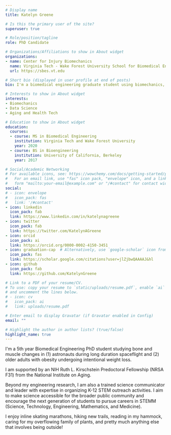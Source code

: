 ```yaml
---
# Display name
title: Katelyn Greene

# Is this the primary user of the site?
superuser: true

# Role/position/tagline
role: PhD Candidate

# Organizations/Affiliations to show in About widget
organizations:
- name: Center for Injury Biomechanics
  name: Virginia Tech - Wake Forest University School for Biomedical Engineering and Sciences
  url: https://sbes.vt.edu

# Short bio (displayed in user profile at end of posts)
bio: I'm a biomedical engineering graduate student using biomechanics, image analysis, and computational modeling to study bone and muscle changes. I'm passionate about helping others understand research and inspiring the next generation of young scientists.

# Interests to show in About widget
interests:
- Biomechanics
- Data Science
- Aging and Health Tech

# Education to show in About widget
education:
  courses:
  - course: MS in Biomedical Engineering
    institution: Virginia Tech and Wake Forest University
    year: 2020
  - course: BS in Bioengineering
    institution: University of California, Berkeley
    year: 2017

# Social/Academic Networking
# For available icons, see: https://wowchemy.com/docs/getting-started/page-builder/#icons
#   For an email link, use "fas" icon pack, "envelope" icon, and a link in the
#   form "mailto:your-email@example.com" or "/#contact" for contact widget.
social:
# - icon: envelope
#   icon_pack: fas
#   link: '/#contact'
- icon: linkedin
  icon_pack: fab
  link: https://www.linkedin.com/in/katelynagreene
- icon: twitter
  icon_pack: fab
  link: https://twitter.com/KatelynAGreene
- icon: orcid
  icon_pack: ai
  link: https://orcid.org/0000-0002-4150-3451
- icon: graduation-cap  # Alternatively, use `google-scholar` icon from `ai` icon pack
  icon_pack: fas
  link: https://scholar.google.com/citations?user=jlZjbwQAAAAJ&hl
- icon: github
  icon_pack: fab
  link: https://github.com/KatelynGreene

# Link to a PDF of your resume/CV.
# To use: copy your resume to `static/uploads/resume.pdf`, enable `ai` icons in `params.toml`, 
# and uncomment the lines below.
# - icon: cv
#   icon_pack: ai
#   link: uploads/resume.pdf

# Enter email to display Gravatar (if Gravatar enabled in Config)
email: ""

# Highlight the author in author lists? (true/false)
highlight_name: true
---
```


I'm a 5th year Biomedical Engineering PhD student studying bone and muscle changes in (1) astronauts during long duration spaceflight and (2) older adults with obesity undergoing intentional weight loss. 

I am supported by an NIH Ruth L. Kirschstein Predoctoral Fellowship (NRSA F31) from the National Institute on Aging. 

Beyond my engineering research, I am also a trained science communicator and leader with expertise in organizing K-12 STEM outreach activities. I aim to make science accessible for the broader public community and encourage the next generation of students to pursue careers in STEMM (Science, Technology, Engineering, Mathematics, and Medicine). 

I enjoy inline skating marathons, hiking new trails, reading in my hammock, caring for my overflowing family of plants, and pretty much anything else that involves being outside!

<!-- Include a link to download resume -->

<!-- {{< icon name="download" pack="fas" >}} Download my {{< staticref "uploads/demo_resume.pdf" "newtab" >}}resumé{{< /staticref >}}. -->
